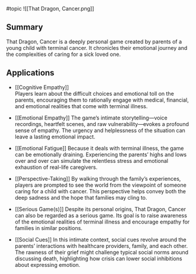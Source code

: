 #topic 
![[That Dragon, Cancer.png]]

## Summary  
That Dragon, Cancer is a deeply personal game created by parents of a young child with terminal cancer. It chronicles their emotional journey and the complexities of caring for a sick loved one.

## Applications

- [[Cognitive Empathy]]  
	Players learn about the difficult choices and emotional toll on the parents, encouraging them to rationally engage with medical, financial, and emotional realities that come with terminal illness.

- [[Emotional Empathy]]
	The game’s intimate storytelling—voice recordings, heartfelt scenes, and raw vulnerability—evokes a profound sense of empathy. The urgency and helplessness of the situation can leave a lasting emotional impact.

- [[Emotional Fatigue]]
	Because it deals with terminal illness, the game can be emotionally draining. Experiencing the parents’ highs and lows over and over can simulate the relentless stress and emotional exhaustion of real-life caregivers.

- [[Perspective-Taking]]
	By walking through the family’s experiences, players are prompted to see the world from the viewpoint of someone caring for a child with cancer. This perspective helps convey both the deep sadness and the hope that families may cling to.

- [[Serious Game(s)]] 
	Despite its personal origins, That Dragon, Cancer can also be regarded as a serious game. Its goal is to raise awareness of the emotional realities of terminal illness and encourage empathy for families in similar positions.

- [[Social Cues]]
	In this intimate context, social cues revolve around the parents’ interactions with healthcare providers, family, and each other. The rawness of their grief might challenge typical social norms around discussing death, highlighting how crisis can lower social inhibitions about expressing emotion.
